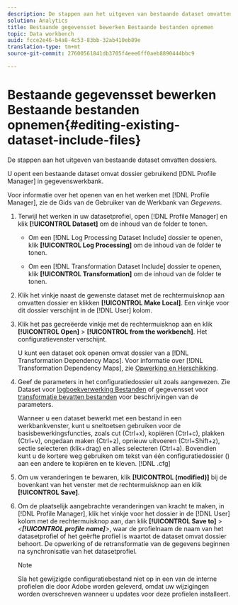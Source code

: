 ```yaml
---
description: De stappen aan het uitgeven van bestaande dataset omvatten dossiers.
solution: Analytics
title: Bestaande gegevensset bewerken Bestaande bestanden opnemen
topic: Data workbench
uuid: fcce2e46-b4a8-4c53-83bb-32ab410eb89e
translation-type: tm+mt
source-git-commit: 27600561841db3705f4eee6ff0aeb8890444bbc9

---
```



# Bestaande gegevensset bewerken Bestaande bestanden opnemen{#editing-existing-dataset-include-files}

De stappen aan het uitgeven van bestaande dataset omvatten dossiers.

U opent een bestaande dataset omvat dossier gebruikend [!DNL Profile Manager] in gegevenswerkbank.

Voor informatie over het openen van en het werken met [!DNL Profile Manager], zie de Gids van de Gebruiker van de Werkbank van *Gegevens*.

1. Terwijl het werken in uw datasetprofiel, open [!DNL Profile Manager] en klik **[!UICONTROL Dataset]** om de inhoud van de folder te tonen.

   * Om een [!DNL Log Processing Dataset Include] dossier te openen, klik **[!UICONTROL Log Processing]** om de inhoud van de folder te tonen.

   * Om een [!DNL Transformation Dataset Include] dossier te openen, klik **[!UICONTROL Transformation]** om de inhoud van de folder te tonen.

1. Klik het vinkje naast de gewenste dataset met de rechtermuisknop aan omvatten dossier en klikken **[!UICONTROL Make Local]**. Een vinkje voor dit dossier verschijnt in de [!DNL User] kolom.
1. Klik het pas gecreëerde vinkje met de rechtermuisknop aan en klik **[!UICONTROL Open]** > **[!UICONTROL from the workbench]**. Het configuratievenster verschijnt.

   U kunt een dataset ook openen omvat dossier van a [!DNL Transformation Dependency Maps]. Voor informatie over [!DNL Transformation Dependency Maps], zie [Opwerking en Herschikking](../../../../home/c-dataset-const-proc/c-reproc-retrans/c-unst-reproc-retrans.md).

1. Geef de parameters in het configuratiedossier uit zoals aangewezen. Zie Dataset voor [logboekverwerking Bestanden](../../../../home/c-dataset-const-proc/c-dataset-inc-files/c-types-dataset-inc-files/c-log-proc-dataset-inc-files/c-log-proc-dataset-inc-files.md#concept-999475a22519432e98844622ca95b6ab) of gegevensset voor [transformatie bevatten bestanden](../../../../home/c-dataset-const-proc/c-dataset-inc-files/c-types-dataset-inc-files/c-trans-dataset-inc-files.md#concept-c64aa78ed9ce40b8a0f4932c82ff5ace) voor beschrijvingen van de parameters.

   Wanneer u een dataset bewerkt met een bestand in een werkbankvenster, kunt u sneltoetsen gebruiken voor de basisbewerkingsfuncties, zoals cut (Ctrl+x), kopiëren (Ctrl+c), plakken (Ctrl+v), ongedaan maken (Ctrl+z), opnieuw uitvoeren (Ctrl+Shift+z), sectie selecteren (klik+drag) en alles selecteren (Ctrl+a). Bovendien kunt u de kortere weg gebruiken om tekst van één configuratiedossier () aan een andere te kopiëren en te kleven. [!DNL .cfg]

1. Om uw veranderingen te bewaren, klik **[!UICONTROL (modified)]** bij de bovenkant van het venster met de rechtermuisknop aan en klik **[!UICONTROL Save]**.
1. Om de plaatselijk aangebrachte veranderingen van kracht te maken, in [!DNL Profile Manager], klik het vinkje voor het dossier in de [!DNL User] kolom met de rechtermuisknop aan, dan klik **[!UICONTROL Save to]** > *&lt;**[!UICONTROL profile name]**>*, waar de profielnaam de naam van het datasetprofiel of het geërfte profiel is waartot de dataset omvat dossier behoort. De opwerking of de retransformatie van de gegevens beginnen na synchronisatie van het datasetprofiel.

   >[!NOTE]
   >
   >Sla het gewijzigde configuratiebestand niet op in een van de interne profielen die door Adobe worden geleverd, omdat uw wijzigingen worden overschreven wanneer u updates voor deze profielen installeert.

